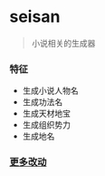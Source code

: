 # seisan

> 小说相关的生成器

### 特征

- 生成小说人物名
- 生成功法名
- 生成天材地宝
- 生成组织势力
- 生成地名

### [更多改动](./CHANGELOG.md)